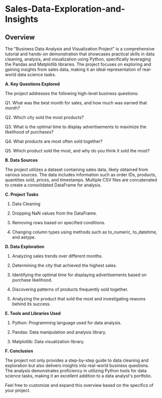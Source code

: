 # Sales-Data-Exploration-and-Insights

## Overview

The "Business Data Analysis and Visualization Project" is a comprehensive tutorial and hands-on demonstration that showcases practical skills in data cleaning, analysis, and visualization using Python, specifically leveraging the Pandas and Matplotlib libraries. The project focuses on exploring and gaining insights from sales data, making it an ideal representation of real-world data science tasks.


**A. Key Questions Explored**

The project addresses the following high-level business questions:

Q1. What was the best month for sales, and how much was earned that month?

Q2. Which city sold the most products?

Q3. What is the optimal time to display advertisements to maximize the likelihood of purchases?

Q4. What products are most often sold together?

Q5. Which product sold the most, and why do you think it sold the most?



**B. Data Sources**

The project utilizes a dataset containing sales data, likely obtained from various sources. The data includes information such as order IDs, products, quantities sold, prices, and timestamps. Multiple CSV files are concatenated to create a consolidated DataFrame for analysis.


**C. Project Tasks**

1. Data Cleaning

2. Dropping NaN values from the DataFrame.

3. Removing rows based on specified conditions.

4. Changing column types using methods such as to_numeric, to_datetime, and astype.
   


**D. Data Exploration**

1. Analyzing sales trends over different months.

2. Determining the city that achieved the highest sales.

3. Identifying the optimal time for displaying advertisements based on purchase likelihood.

4. Discovering patterns of products frequently sold together.

5. Analyzing the product that sold the most and investigating reasons behind its success.
   

**E. Tools and Libraries Used**

1. Python: Programming language used for data analysis.

2. Pandas: Data manipulation and analysis library.

3. Matplotlib: Data visualization library.



**F. Conclusion**

The project not only provides a step-by-step guide to data cleaning and exploration but also delivers insights into real-world business questions. The analysis demonstrates proficiency in utilizing Python tools for data science tasks, making it an excellent addition to a data analyst's portfolio.

Feel free to customize and expand this overview based on the specifics of your project.
